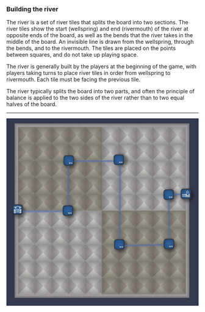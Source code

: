 ### Building the river

The river is a set of river tiles that splits the board into two sections.  The river tiles show the start (wellspring) and end (rivermouth) of the river at opposite ends of the board, as well as the bends that the river takes in the middle of the board.  An invisible line is drawn from the wellspring, through the bends, and to the rivermouth.  The tiles are placed on the points between squares, and do not take up playing space.

The river is generally built by the players at the beginning of the game, with players taking turns to place river tiles in order from wellspring to rivermouth.  Each tile must be facing the previous tile.

The river typically splits the board into two parts, and often the principle of balance is applied to the two sides of the river rather than to two equal halves of the board.

---


![Building the River|80](/content/media/world/games/buildtheriver.png)


